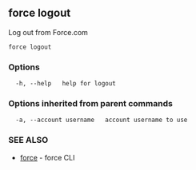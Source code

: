## force logout

Log out from Force.com

```
force logout
```

### Options

```
  -h, --help   help for logout
```

### Options inherited from parent commands

```
  -a, --account username   account username to use
```

### SEE ALSO

* [force](force.md)	 - force CLI

